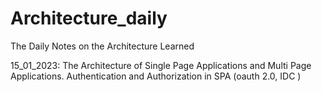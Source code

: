 # Architecture_daily
The Daily Notes on the Architecture Learned


15_01_2023: The Architecture of Single Page Applications and Multi Page Applications.
            Authentication and Authorization in SPA (oauth 2.0, IDC )
